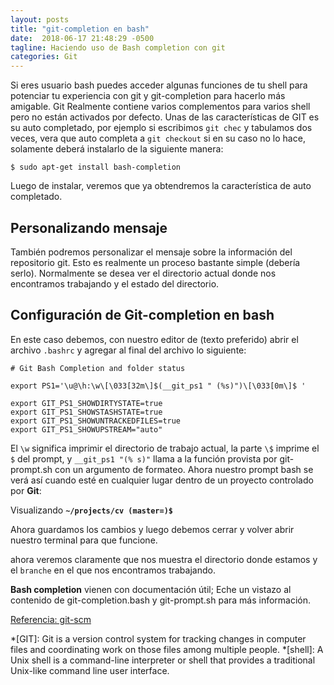 ```yaml
---
layout: posts
title: "git-completion en bash"
date:  2018-06-17 21:48:29 -0500
tagline: Haciendo uso de Bash completion con git
categories: Git
---
```

Si eres usuario bash puedes acceder algunas funciones de tu shell para potenciar tu experiencia con git y git-completion para hacerlo más amigable. Git Realmente contiene varios complementos para varios shell pero no están activados por defecto. Unas de las características de GIT es su auto completado, por ejemplo si escribimos `git chec` y tabulamos dos veces, vera que auto completa a `git checkout` si en su caso no lo hace, solamente deberá instalarlo de la siguiente manera:

```
$ sudo apt-get install bash-completion
```

Luego de instalar, veremos que ya obtendremos la característica de auto completado.

## Personalizando mensaje

También podremos personalizar el mensaje sobre la información del repositorio git. Esto es realmente un proceso bastante simple (debería serlo).
Normalmente se desea ver el directorio actual donde nos encontramos trabajando y el estado del directorio.

## Configuración de Git-completion en bash

En este caso debemos, con nuestro editor de (texto preferido) abrir el archivo `.bashrc` y agregar al final del archivo lo siguiente:

```
# Git Bash Completion and folder status

export PS1='\u@\h:\w\[\033[32m\]$(__git_ps1 " (%s)")\[\033[0m\]$ '

export GIT_PS1_SHOWDIRTYSTATE=true
export GIT_PS1_SHOWSTASHSTATE=true
export GIT_PS1_SHOWUNTRACKEDFILES=true
export GIT_PS1_SHOWUPSTREAM="auto"

```

El `\w` significa imprimir el directorio de trabajo actual, la parte `\$` imprime el `$` del prompt, y `__git_ps1 "(% s)"` llama a la función provista por git-prompt.sh con un argumento de formateo. Ahora nuestro prompt bash se verá así cuando esté en cualquier lugar dentro de un proyecto controlado por **Git**:

Visualizando **`~/projects/cv (master=)$`**

Ahora guardamos los cambios y luego debemos cerrar y volver abrir nuestro terminal para que funcione.

ahora veremos claramente que nos muestra el directorio donde estamos y el `branche` en el que nos encontramos trabajando.

**Bash completion** vienen con documentación útil; Eche un vistazo al contenido de git-completion.bash y git-prompt.sh para más información.

[Referencia: git-scm](https://www.git-scm.com/book/en/v2/Appendix-A%3A-Git-in-Other-Environments-Git-in-Bash)

*[GIT]: Git is a version control system for tracking changes in computer files and coordinating work on those files among multiple people.
*[shell]: A Unix shell is a command-line interpreter or shell that provides a traditional Unix-like command line user interface.
